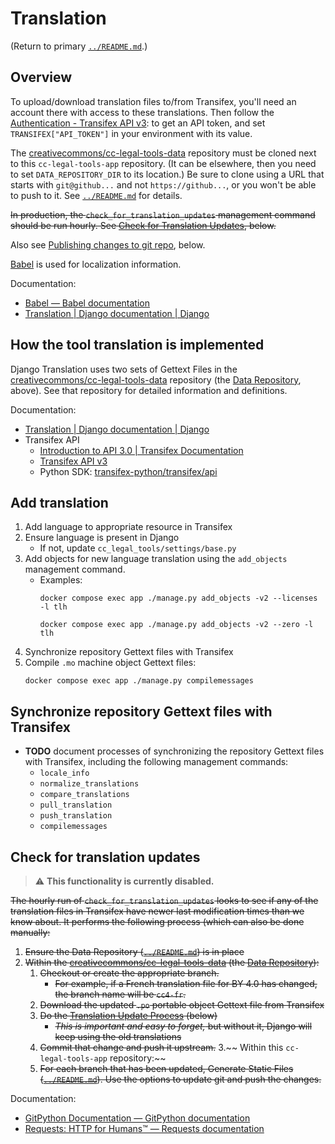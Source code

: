 # Translation

(Return to primary [`../README.md`](../README.md).)


## Overview

To upload/download translation files to/from Transifex, you'll need an account
there with access to these translations. Then follow the [Authentication -
Transifex API v3][transauth]: to get an API token, and set
`TRANSIFEX["API_TOKEN"]` in your environment with its value.

The [creativecommons/cc-legal-tools-data][repodata] repository must be cloned
next to this `cc-legal-tools-app` repository. (It can be elsewhere, then you
need to set `DATA_REPOSITORY_DIR` to its location.) Be sure to clone using a
URL that starts with `git@github...` and not `https://github...`, or you won't
be able to push to it. See [`../README.md`](../README.md) for details.

~~In production, the `check_for_translation_updates` management command should
be run hourly. See [Check for Translation
Updates](#check-for-translation-updates), below.~~

Also see [Publishing changes to git repo](#publishing-changes-to-git-repo),
below.

[Babel][babel] is used for localization information.

Documentation:
- [Babel — Babel documentation][babel]
- [Translation | Django documentation | Django][djangotranslation]

[babel]: http://babel.pocoo.org/en/latest/index.html
[repodata]:https://github.com/creativecommons/cc-legal-tools-data
[transauth]: https://transifex.github.io/openapi/index.html#section/Authentication


## How the tool translation is implemented

Django Translation uses two sets of Gettext Files in the
[creativecommons/cc-legal-tools-data][repodata] repository (the [Data
Repository](#data-repository), above). See that repository for detailed
information and definitions.

Documentation:
- [Translation | Django documentation | Django][djangotranslation]
- Transifex API
  - [Introduction to API 3.0 | Transifex Documentation][api30intro]
  - [Transifex API v3][api30]
  - Python SDK: [transifex-python/transifex/api][apisdk]

[api30]: https://transifex.github.io/openapi/index.html#section/Introduction
[api30intro]: https://docs.transifex.com/api-3-0/introduction-to-api-3-0
[apisdk]: https://github.com/transifex/transifex-python/tree/devel/transifex/api
[djangotranslation]: https://docs.djangoproject.com/en/4.2/topics/i18n/translation/
[repodata]: https://github.com/creativecommons/cc-legal-tools-data


## Add translation

1. Add language to appropriate resource in Transifex
2. Ensure language is present in Django
   - If not, update `cc_legal_tools/settings/base.py`
3. Add objects for new language translation using the `add_objects` management
   command.
   - Examples:
        ```shell
        docker compose exec app ./manage.py add_objects -v2 --licenses -l tlh
        ```
        ```shell
        docker compose exec app ./manage.py add_objects -v2 --zero -l tlh
        ```
4. Synchronize repository Gettext files with Transifex
5. Compile `.mo` machine object Gettext files:
    ```shell
    docker compose exec app ./manage.py compilemessages
    ```

## Synchronize repository Gettext files with Transifex

- **TODO** document processes of synchronizing the repository Gettext files
  with Transifex, including the following management commands:
  - `locale_info`
  - `normalize_translations`
  - `compare_translations`
  - `pull_translation`
  - `push_translation`
  - `compilemessages`


## Check for translation updates

> :warning: **This functionality is currently disabled.**

~~The hourly run of `check_for_translation_updates` looks to see if any of the
translation files in Transifex have newer last modification times than we know
about. It performs the following process (which can also be done manually:~~

1. ~~Ensure the Data Repository ([`../README.md`](../README.md)) is in place~~
2. ~~Within the [creativecommons/cc-legal-tools-data][repodata] (the [Data
   Repository](#data-repository)):~~
   1. ~~Checkout or create the appropriate branch.~~
      - ~~For example, if a French translation file for BY 4.0 has changed, the
        branch name will be `cc4-fr`.~~
   2. ~~Download the updated `.po` portable object Gettext file from
      Transifex~~
   3. ~~Do the [Translation Update Process](#translation-update-process)
      (below)~~
      - ~~_This is important and easy to forget,_ but without it, Django will
        keep using the old translations~~
   4. ~~Commit that change and push it upstream.~~
3.~~ Within this `cc-legal-tools-app` repository:~~
   1. ~~For each branch that has been updated, Generate Static
      Files ([`../README.md`](../README.md)). Use the options to update git and
      push the changes.~~

[repodata]:https://github.com/creativecommons/cc-legal-tools-data


Documentation:
- [GitPython Documentation — GitPython documentation][gitpythondocs]
- [Requests: HTTP for Humans™ — Requests documentation][requestsdocs]

[gitpythondocs]: https://gitpython.readthedocs.io/en/stable/index.html
[requestsdocs]: https://docs.python-requests.org/en/master/

